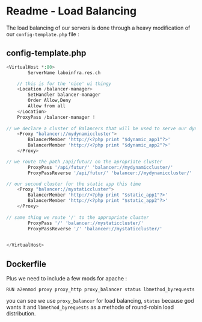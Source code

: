 # Readme - Load Balancing

The load balancing of our servers is done through a heavy modification of our `config-template.php` file :

## config-template.php

```php
<VirtualHost *:80>
        ServerName laboinfra.res.ch

    // this is for the 'nice' ui thingy
	<Location /balancer-manager>
		SetHandler balancer-manager
		Order Allow,Deny
		Allow from all
	</Location>
	ProxyPass /balancer-manager !
	
// we declare a cluster of Balancers that will be used to serve our dynamic app
	<Proxy "balancer://mydynamiccluster">
		BalancerMember 'http://<?php print "$dynamic_app1"?>'
		BalancerMember 'http://<?php print "$dynamic_app2"?>'
	</Proxy>

// we route the path /api/futur/ on the apropriate cluster
        ProxyPass '/api/futur/' 'balancer://mydynamiccluster/'
        ProxyPassReverse '/api/futur/' 'balancer://mydynamiccluster/'

// our second cluster for the static app this time
	<Proxy "balancer://mystaticcluster">
		BalancerMember 'http://<?php print "$static_app1"?>'
		BalancerMember 'http://<?php print "$static_app2"?>'
	</Proxy>
    
// same thing we route '/' to the appropriate cluster
        ProxyPass '/' 'balancer://mystaticcluster/'
        ProxyPassReverse '/' 'balancer://mystaticcluster/'
	

</VirtualHost>
```



## Dockerfile

Plus we need to include a few mods for apache :

`RUN a2enmod proxy proxy_http proxy_balancer status lbmethod_byrequests`

you can see we use `proxy_balancer` for load balancing, `status` because god wants it and `lbmethod_byrequests` as a methode of round-robin load distribution.



